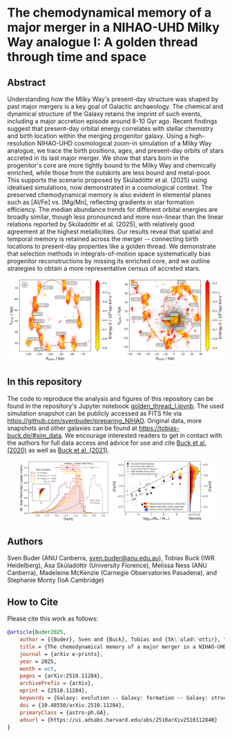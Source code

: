 # The chemodynamical memory of a major merger in a NIHAO-UHD Milky Way analogue I: A golden thread through time and space

## Abstract

Understanding how the Milky Way's present-day structure was shaped by past major mergers is a key goal of Galactic archaeology. The chemical and dynamical structure of the Galaxy retains the imprint of such events, including a major accretion episode around 8-10 Gyr ago. Recent findings suggest that present-day orbital energy correlates with stellar chemistry and birth location within the merging progenitor galaxy. Using a high-resolution NIHAO-UHD cosmological zoom-in simulation of a Milky Way analogue, we trace the birth positions, ages, and present-day orbits of stars accreted in its last major merger. We show that stars born in the progenitor's core are more tightly bound to the Milky Way and chemically enriched, while those from the outskirts are less bound and metal-poor. This supports the scenario proposed by Skúladóttir et al. (2025) using idealised simulations, now demonstrated in a cosmological context. The preserved chemodynamical memory is also evident in elemental planes such as [Al/Fe] vs. [Mg/Mn], reflecting gradients in star formation efficiency. The median abundance trends for different orbital energies are broadly similar, though less pronounced and more non-linear than the linear relations reported by Skúladóttir et al. (2025), with relatively good agreement at the highest metallicities. Our results reveal that spatial and temporal memory is retained across the merger -- connecting birth locations to present-day properties like a golden thread. We demonstrate that selection methods in integrals-of-motion space systematically bias progenitor reconstructions by missing its enriched core, and we outline strategies to obtain a more representative census of accreted stars.

<p align=center>
    <img src="https://github.com/svenbuder/golden_thread_I/blob/main/figures/fellowship.png" alt="The golden thread of the major merger galaxies path towards being accreted by the NIHAO-UHD Milky Way analogue" width="49%"/>
    <img src="https://github.com/svenbuder/golden_thread_I/blob/main/figures/mount_doom.png" alt="The golden thread of the major merger galaxies path towards being accreted by the NIHAO-UHD Milky Way analogue" width="50%"/>
</p>

## In this repository

The code to reproduce the analysis and figures of this repository can be found in the repository's Jupyter notebook [golden_thread_I.ipynb](https://github.com/svenbuder/golden_thread_I/blob/main/golden_thread_I.ipynb).
The used simulation snapshot can be publicly accessed as FITS file via https://github.com/svenbuder/preparing_NIHAO. Original data, more snapshots and other galaxies can be found at https://tobias-buck.de/#sim_data. We encourage interested readers to get in contact with the authors for full data access and advice for use and cite [Buck et al. (2020)](https://ui.adsabs.harvard.edu/abs/2020MNRAS.491.3461B) as well as [Buck et al. (2021)](https://ui.adsabs.harvard.edu/abs/2021MNRAS.508.3365B).

<p align=center>
    <img src="https://github.com/svenbuder/golden_thread_I/blob/main/figures/fe_h_histograms.png" alt="The iron abundance distribution for star particles with more or less bound present-day orbit energies of the disrupted major merger precursor in the NIHAO-UHD Milky Way analogue simulation." width="42%"/>  
    <img src="https://github.com/svenbuder/golden_thread_I/blob/main/figures/mzr_different_selections.png" alt="The mass-metallicity relation of disrupted and surviving Milky Way dwarf galaxies as well as the simulated major merger galaxy with different selection criteria." width="47%"/>
</p>

## Authors

Sven Buder (ANU Canberra, sven.buder@anu.edu.au), Tobias Buck (IWR Heidelberg), Ása Skúladóttir (University Florence), Melissa Ness (ANU Canberra), Madeleine McKenzie (Carnegie Observatories Pasadena), and Stephanie Monty (IoA Cambridge)

## How to Cite

Please cite this work as follows:

```bibtex
@article{Buder2025,
    author = {{Buder}, Sven and {Buck}, Tobias and {Sk\'ulad\'ottir}, \'Asa and {Ness}, Melissa and {McKenzie}, Madeleine and {Monty}, Stephanie},
    title = {The chemodynamical memory of a major merger in a NIHAO-UHD Milky Way analogue I: A golden thread through time and space},
    journal = {arXiv e-prints},
    year = 2025,
    month = oct,
    pages = {arXiv:2510.11284},
    archivePrefix = {arXiv},
    eprint = {2510.11284},
    keywords = {Galaxy: evolution -- Galaxy: formation -- Galaxy: structure -- Galaxy: abundances -- Galaxy: kinematics and dynamics},
    doi = {10.48550/arXiv.2510.11284},
    primaryClass = {astro-ph.GA},
    adsurl = {https://ui.adsabs.harvard.edu/abs/2510arXiv251011284B}
}
```
